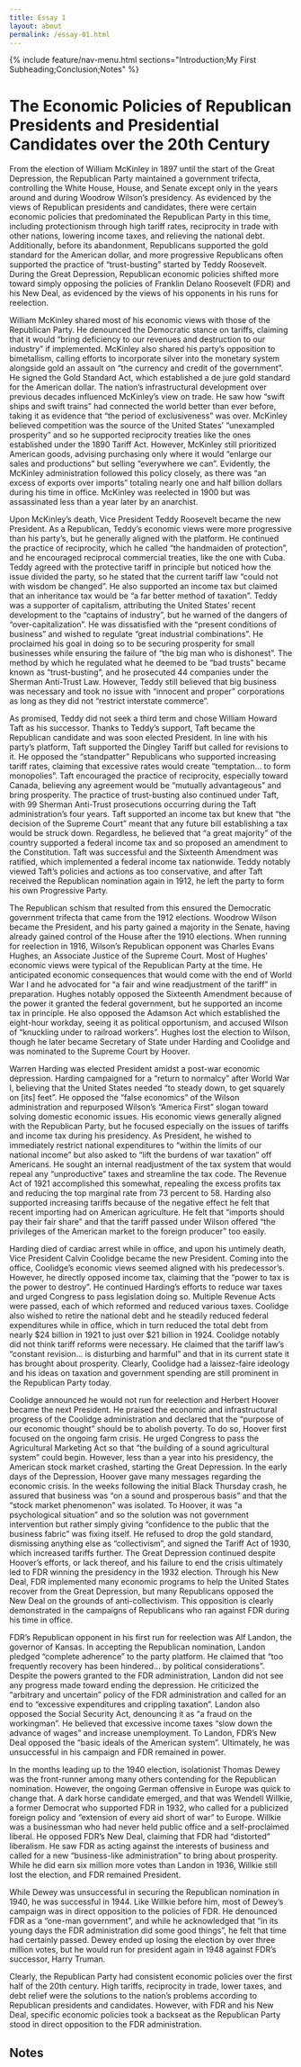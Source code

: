 ```yaml
---
title: Essay 1
layout: about
permalink: /essay-01.html
---
```


{% include feature/nav-menu.html sections="Introduction;My First Subheading;Conclusion;Notes" %}

# The Economic Policies of Republican Presidents and Presidential Candidates over the 20th Century

From the election of William McKinley in 1897 until the start of the Great Depression, the Republican Party maintained a government trifecta, controlling the White House, House, and Senate except only in the years around and during Woodrow Wilson’s presidency. As evidenced by the views of Republican presidents and candidates, there were certain economic policies that predominated the Republican Party in this time, including protectionism through high tariff rates, reciprocity in trade with other nations, lowering income taxes, and relieving the national debt. Additionally, before its abandonment, Republicans supported the gold standard for the American dollar, and more progressive Republicans often supported the practice of “trust-busting” started by Teddy Roosevelt. During the Great Depression, Republican economic policies shifted more toward simply opposing the policies of Franklin Delano Roosevelt (FDR) and his New Deal, as evidenced by the views of his opponents in his runs for reelection.

William McKinley shared most of his economic views with those of the Republican Party. He denounced the Democratic stance on tariffs, claiming that it would “bring deficiency to our revenues and destruction to our industry” if implemented. McKinley also shared his party’s opposition to bimetallism, calling efforts to incorporate silver into the monetary system alongside gold an assault on “the currency and credit of the government”. He signed the Gold Standard Act, which established a de jure gold standard for the American dollar. The nation’s infrastructural development over previous decades influenced McKinley’s view on trade. He saw how “swift ships and swift trains” had connected the world better than ever before, taking it as evidence that “the period of exclusiveness” was over. McKinley believed competition was the source of the United States’ “unexampled prosperity” and so he supported reciprocity treaties like the ones established under the 1890 Tariff Act. However, McKinley still prioritized American goods, advising purchasing only where it would “enlarge our sales and productions” but selling “everywhere we can”. Evidently, the McKinley administration followed this policy closely, as there was “an excess of exports over imports” totaling nearly one and half billion dollars during his time in office. McKinley was reelected in 1900 but was assassinated less than a year later by an anarchist.

Upon McKinley’s death, Vice President Teddy Roosevelt became the new President. As a Republican, Teddy’s economic views were more progressive than his party’s, but he generally aligned with the platform. He continued the practice of reciprocity, which he called “the handmaiden of protection”, and he encouraged reciprocal commercial treaties, like the one with Cuba. Teddy agreed with the protective tariff in principle but noticed how the issue divided the party, so he stated that the current tariff law “could not with wisdom be changed”. He also supported an income tax but claimed that an inheritance tax would be “a far better method of taxation”. Teddy was a supporter of capitalism, attributing the United States’ recent development to the “captains of industry”, but he warned of the dangers of “over-capitalization”. He was dissatisfied with the “present conditions of business” and wished to regulate “great industrial combinations”. He proclaimed his goal in doing so to be securing prosperity for small businesses while ensuring the failure of “the big man who is dishonest”. The method by which he regulated what he deemed to be “bad trusts” became known as “trust-busting”, and he prosecuted 44 companies under the Sherman Anti-Trust Law. However, Teddy still believed that big business was necessary and took no issue with “innocent and proper” corporations as long as they did not “restrict interstate commerce”.

As promised, Teddy did not seek a third term and chose William Howard Taft as his successor. Thanks to Teddy’s support, Taft became the Republican candidate and was soon elected President. In line with his party’s platform, Taft supported the Dingley Tariff but called for revisions to it. He opposed the “standpatter” Republicans who supported increasing tariff rates, claiming that excessive rates would create “temptation… to form monopolies”. Taft encouraged the practice of reciprocity, especially toward Canada, believing any agreement would be “mutually advantageous” and bring prosperity. The practice of trust-busting also continued under Taft, with 99 Sherman Anti-Trust prosecutions occurring during the Taft administration’s four years. Taft supported an income tax but knew that “the decision of the Supreme Court” meant that any future bill establishing a tax would be struck down. Regardless, he believed that “a great majority” of the country supported a federal income tax and so proposed an amendment to the Constitution. Taft was successful and the Sixteenth Amendment was ratified, which implemented a federal income tax nationwide. Teddy notably viewed Taft’s policies and actions as too conservative, and after Taft received the Republican nomination again in 1912, he left the party to form his own Progressive Party.

The Republican schism that resulted from this ensured the Democratic government trifecta that came from the 1912 elections. Woodrow Wilson became the President, and his party gained a majority in the Senate, having already gained control of the House after the 1910 elections. When running for reelection in 1916, Wilson’s Republican opponent was Charles Evans Hughes, an Associate Justice of the Supreme Court. Most of Hughes’ economic views were typical of the Republican Party at the time. He anticipated economic consequences that would come with the end of World War I and he advocated for “a fair and wine readjustment of the tariff” in preparation. Hughes notably opposed the Sixteenth Amendment because of the power it granted the federal government, but he supported an income tax in principle. He also opposed the Adamson Act which established the eight-hour workday, seeing it as political opportunism, and accused Wilson of “knuckling under to railroad workers”. Hughes lost the election to Wilson, though he later became Secretary of State under Harding and Coolidge and was nominated to the Supreme Court by Hoover.

Warren Harding was elected President amidst a post-war economic depression. Harding campaigned for a “return to normalcy” after World War I, believing that the United States needed “to steady down, to get squarely on [its] feet”. He opposed the “false economics” of the Wilson administration and repurposed Wilson’s “America First” slogan toward solving domestic economic issues. His economic views generally aligned with the Republican Party, but he focused especially on the issues of tariffs and income tax during his presidency. As President, he wished to immediately restrict national expenditures to “within the limits of our national income” but also asked to “lift the burdens of war taxation” off Americans. He sought an internal readjustment of the tax system that would repeal any “unproductive” taxes and streamline the tax code. The Revenue Act of 1921 accomplished this somewhat, repealing the excess profits tax and reducing the top marginal rate from 73 percent to 58. Harding also supported increasing tariffs because of the negative effect he felt that recent importing had on American agriculture. He felt that “imports should pay their fair share” and that the tariff passed under Wilson offered “the privileges of the American market to the foreign producer” too easily.

Harding died of cardiac arrest while in office, and upon his untimely death, Vice President Calvin Coolidge became the new President. Coming into the office, Coolidge’s economic views seemed aligned with his predecessor’s. However, he directly opposed income tax, claiming that the “power to tax is the power to destroy”. He continued Harding’s efforts to reduce war taxes and urged Congress to pass legislation doing so. Multiple Revenue Acts were passed, each of which reformed and reduced various taxes. Coolidge also wished to retire the national debt and he steadily reduced federal expenditures while in office, which in turn reduced the total debt from nearly $24 billion in 1921 to just over $21 billion in 1924. Coolidge notably did not think tariff reforms were necessary. He claimed that the tariff law’s “constant revision… is disturbing and harmful” and that in its current state it has brought about prosperity. Clearly, Coolidge had a laissez-faire ideology and his ideas on taxation and government spending are still prominent in the Republican Party today.

Coolidge announced he would not run for reelection and Herbert Hoover became the next President. He praised the economic and infrastructural progress of the Coolidge administration and declared that the “purpose of our economic thought” should be to abolish poverty. To do so, Hoover first focused on the ongoing farm crisis. He urged Congress to pass the Agricultural Marketing Act so that “the building of a sound agricultural system” could begin. However, less than a year into his presidency, the American stock market crashed, starting the Great Depression. In the early days of the Depression, Hoover gave many messages regarding the economic crisis. In the weeks following the initial Black Thursday crash, he assured that business was “on a sound and prosperous basis” and that the “stock market phenomenon” was isolated. To Hoover, it was “a psychological situation” and so the solution was not government intervention but rather simply giving “confidence to the public that the business fabric” was fixing itself. He refused to drop the gold standard, dismissing anything else as “collectivism”, and signed the Tariff Act of 1930, which increased tariffs further. The Great Depression continued despite Hoover’s efforts, or lack thereof, and his failure to end the crisis ultimately led to FDR winning the presidency in the 1932 election. Through his New Deal, FDR implemented many economic programs to help the United States recover from the Great Depression, but many Republicans opposed the New Deal on the grounds of anti-collectivism. This opposition is clearly demonstrated in the campaigns of Republicans who ran against FDR during his time in office.

FDR’s Republican opponent in his first run for reelection was Alf Landon, the governor of Kansas. In accepting the Republican nomination, Landon pledged “complete adherence” to the party platform. He claimed that “too frequently recovery has been hindered… by political considerations”. Despite the powers granted to the FDR administration, Landon did not see any progress made toward ending the depression. He criticized the “arbitrary and uncertain” policy of the FDR administration and called for an end to “excessive expenditures and crippling taxation”. Landon also opposed the Social Security Act, denouncing it as “a fraud on the workingman”. He believed that excessive income taxes “slow down the advance of wages” and increase unemployment. To Landon, FDR’s New Deal opposed the “basic ideals of the American system”. Ultimately, he was unsuccessful in his campaign and FDR remained in power.

In the months leading up to the 1940 election, isolationist Thomas Dewey was the front-runner among many others contending for the Republican nomination. However, the ongoing German offensive in Europe was quick to change that. A dark horse candidate emerged, and that was Wendell Willkie, a former Democrat who supported FDR in 1932, who called for a publicized foreign policy and “extension of every aid short of war” to Europe. Willkie was a businessman who had never held public office and a self-proclaimed liberal. He opposed FDR’s New Deal, claiming that FDR had “distorted” liberalism. He saw FDR as acting against the interests of business and called for a new “business-like administration” to bring about prosperity. While he did earn six million more votes than Landon in 1936, Willkie still lost the election, and FDR remained President.

While Dewey was unsuccessful in securing the Republican nomination in 1940, he was successful in 1944. Like Willkie before him, most of Dewey’s campaign was in direct opposition to the policies of FDR. He denounced FDR as a “one-man government”, and while he acknowledged that “in its young days the FDR administration did some good things”, he felt that time had certainly passed. Dewey ended up losing the election by over three million votes, but he would run for president again in 1948 against FDR’s successor, Harry Truman.

Clearly, the Republican Party had consistent economic policies over the first half of the 20th century. High tariffs, reciprocity in trade, lower taxes, and debt relief were the solutions to the nation’s problems according to Republican presidents and candidates. However, with FDR and his New Deal, specific economic policies took a backseat as the Republican Party stood in direct opposition to the FDR administration.

## Notes

[^1]: Willian McKinley, "
[^2]: Lewis L. Gould *The Presidency of William McKinley* (Lawrence: University Press of Kansas, 1980).
[^3]: William McKinley 2
[^4]: New York Times, "Reciprocity Treaties With Other Countries," *New York Times*, Nov. 24, 1901, https://www.nytimes.com/1901/11/24/archives/reciprocity-treaties-with-other-countries-official-data-covering.html.
[^5]: Republican Party
[^6]: Theodore Roosevelt 1
[^7]: Theodore Roosevelt 2
[^8]: Theodore Roosevelt sotu
[^9]: Theodore Roosevelt 3
[^10]: ?
[^11]: Theodore Roosevelt 4
[^12]: Paolo Enrico Coletta, *The Presidency of William Howard Taft* (Lawrence: University Press of Kansas, 1973).
[^13]: William Howard Taft 1
[^14]: William Howard Taft 1
[^15]: Peri E. Arnold, "William Taft: Domestic Affairs," *Miller Center*, https://millercenter.org/president/taft/domestic-affairs.
[^16]: William Howard Taft 2
[^17]: Charles Evans Hughes telegram
[^18]: Arthur A. Ekirch, "The Sixteenth Amendment: The Historical Background," *Cato Journal* vol. 1, no. 1 (Spring 1981): 161-182, https://web.archive.org/web/20120114114404/http://www.cato.org/pubs/journal/cj1n1/cj1n1-9.pdf.
[^19]: James A. Henretta, "Charles Evans Hughes and the Strange Death of Liberal America," *Law and History Review* vol. 24, no. 1 (Spring 2006): 115-171, https://www.jstor.org/stable/27641353?seq=30#metadata_info_tab_contents.
[^20]: Warren G. Harding 1
[^21]: Warren G. Harding 2
[^22]: Roy G. Blakey, "The Revenue Act of 1921," *The American Economic Review* vol. 12, no. 1 (March 1922): 75-108, https://www.jstor.org/stable/1801769?seq=1#metadata_info_tab_contents.
[^23]: Calvin Coolidge 1
[^24]: Calvin Coolidge sotu
[^25]: Herbert Hoover 1
[^26]: Herbert Hoover 2
[^27]: Herbert Hoover 3
[^28]: Herbert Hoover 4
[^29]: Herbert Hoover 5
[^30]: Barry Eichengreen and Peter Temen
[^31]: Edward S. Kaplan, "The Fordney-McCumber Tariff of 1922," *EH.net Encyclopedia*, https://eh.net/encyclopedia/the-fordney-mccumber-tariff-of-1922/.
[^32]: George H. Nash
[^33]: Alf Landon 1
[^34]: Alf Landon 2
[^35]: Time, "Republicans: Going Places," *Time*, Oct. 26, 1936, http://content.time.com/time/subscriber/article/0,33009,788571-1,00.html.
[^36]: Steve Neal, *Dark Horse: A Biography of Wendell Willkie*, (New York: Doubleday & Company, Inc, 1984).
[^37]: Jerold David Gritz
[^38]: Wendell Willkie
[^39]: Time, "U.S. At War: We, The People," *Time*, Oct. 16, 1944, http://content.time.com/time/subscriber/article/0,33009,885741,00.html.
[^40]: Thomas Dewey
